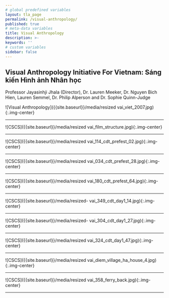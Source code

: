 ```yaml
---
# global predefined variables
layout: tla_page
permalink: /visual-anthropology/
published: true
# meta-data variables
title: Visual Anthropology
description: >-
keywords: ''
# custom variables
sidebar: false
--- 
```

## Visual Anthropology Initiative For Vietnam: Sáng kiến Hình ảnh Nhân học
Professor Jayasinhji Jhala (Director), Dr. Lauren Meeker, Dr. Nguyen Bich Hien, Lauren Semmel, Dr. Philip Alperson and Dr. Sophie Quinn-Judge

![Visual Anthropology]({{site.baseurl}}/media/resized vai_viet_2007.jpg){:.img-center}



___

![CSCS]({{site.baseurl}}/media/resized vai_film_structure.jpg){:.img-center}

___

![CSCS]({{site.baseurl}}/media/resized vai_114_cdt_prefest_02.jpg){:.img-center}

___

![CSCS]({{site.baseurl}}/media/resized vai_034_cdt_prefest_28.jpg){:.img-center}

___

![CSCS]({{site.baseurl}}/media/resized vai_180_cdt_prefest_64.jpg){:.img-center}

___

![CSCS]({{site.baseurl}}/media/resized- vai_349_cdt_day1_14.jpg){:.img-center}

___

![CSCS]({{site.baseurl}}/media/resized- vai_304_cdt_day1_27.jpg){:.img-center}

___

![CSCS]({{site.baseurl}}/media/resized vai_324_cdt_day1_47.jpg){:.img-center}

___

![CSCS]({{site.baseurl}}/media/resized vai_diem_village_ha_house_4.jpg){:.img-center}

___

![CSCS]({{site.baseurl}}/media/resized vai_358_ferry_back.jpg){:.img-center}

___
